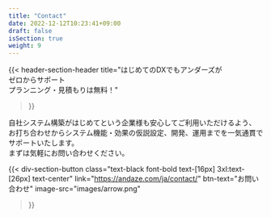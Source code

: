 ```yaml
---
title: "Contact"
date: 2022-12-12T10:23:41+09:00
draft: false
isSection: true
weight: 9
---
```


{{< header-section-header 
    title="はじめてのDXでもアンダーズが<br class='hidden md:block'>ゼロからサポート<br class='hidden md:block'>プランニング・見積もりは無料！"
>}}

自社システム構築がはじめてという企業様も安心してご利用いただけるよう、  
お打ち合わせからシステム機能・効果の仮説設定、開発、運用までを一気通貫でサポートいたします。  
まずは気軽にお問い合わせください。

{{< div-section-button 
    class="text-black font-bold text-[16px] 3xl:text-[26px] text-center"
    link="https://andaze.com/ja/contact/"
    btn-text="お問い合わせ"
    image-src="images/arrow.png"
>}}
